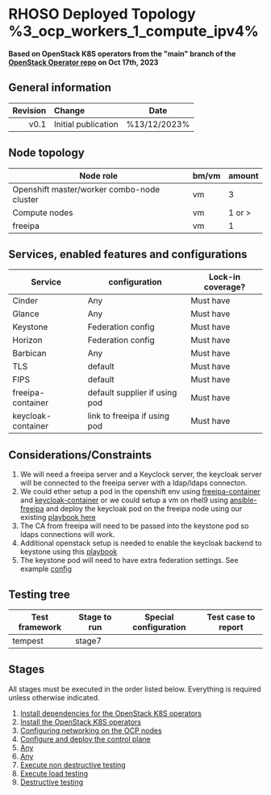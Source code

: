 # RHOSO Deployed Topology %3_ocp_workers_1_compute_ipv4%

**Based on OpenStack K8S operators from the "main" branch of the [OpenStack Operator repo](https://github.com/openstack-k8s-operators/openstack-operator/tree/78b3c876eaf9168f9d95b201997ebdc2da42fa02) on Oct 17th, 2023**

## General information

| Revision | Change                | Date              |
|--------: | :-------------------- | :--------------:  |
| v0.1     | Initial publication   | %13/12/2023%      |

## Node topology
| Node role                                     | bm/vm | amount |
| --------------------------------------------- | ----- | ------ |
| Openshift master/worker combo-node cluster    | vm    | 3      |
| Compute nodes                                 | vm    | 1 or > |
| freeipa                                       | vm    | 1      |


## Services, enabled features and configurations
| Service                                        | configuration                 | Lock-in coverage?  |
| ---------------------------------------------- | ----------------------------- | ------------------ |
| Cinder                                         | Any                           | Must have          |
| Glance                                         | Any                           | Must have          |
| Keystone                                       | Federation config             | Must have          |
| Horizon                                        | Federation config             | Must have          |
| Barbican                                       | Any                           | Must have          |
| TLS                                            | default                       | Must have          |
| FIPS                                           | default                       | Must have          |
| freeipa-container                              | default supplier if using pod | Must have          |
| keycloak-container                             | link to freeipa if using pod  | Must have          | 

## Considerations/Constraints
1. We will need a freeipa server and a Keyclock server, the keycloak server will be connected to the freeipa server with a ldap/ldaps connecton.
2. We could ether setup a pod in the openshift env using [freeipa-container](https://github.com/freeipa/freeipa-container) and [keycloak-container](https://www.keycloak.org/server/containers) or we could setup a vm on rhel9 using [ansible-freeipa](https://github.com/freeipa/ansible-freeipa) and deploy the keycloak pod on the freeipa node using our existing [playbook here](https://gitlab.cee.redhat.com/OSP-DFG-security/automation/-/blob/master/playbooks/run_prep_keycloak_setup.yml)
3. The CA from freeipa will need to be passed into the keystone pod so ldaps connections will work.
4. Additional openstack setup is needed to enable the keycloak backend to keystone using this [playbook](https://gitlab.cee.redhat.com/OSP-DFG-security/automation/-/blob/master/playbooks/run_pre_federation-keycloak.yml)
5. The keystone pod will need to have extra federation settings. See example [config](https://gitlab.cee.redhat.com/OSP-DFG-security/automation/-/blob/master/playbooks/security-keycloak-federation.yml.j2)

## Testing tree

| Test framework                    | Stage to run | Special configuration | Test case to report  |
| ----------------                  | ------------ | --------------------- | :-----------------:  |
| tempest	                        | stage7       |                       |                      |

## Stages

All stages must be executed in the order listed below.  Everything is required unless otherwise indicated.

1. [Install dependencies for the OpenStack K8S operators](stage1)
2. [Install the OpenStack K8S operators](stage2)
3. [Configuring networking on the OCP nodes](stage3)
4. [Configure and deploy the control plane](stage4)
5. [Any](stage5)
6. [Any](stage6)
7. [Execute non destructive testing](stage7)
8. [Execute load testing](stage8)
9. [Destructive testing](stage9)
